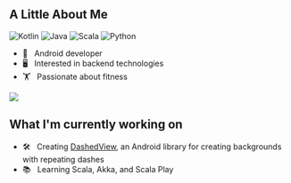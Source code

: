 <h2>A Little About Me</h2>

![Kotlin](https://img.shields.io/badge/Kotlin-Proficient-brightgreen)
![Java](https://img.shields.io/badge/Java-Proficient-brightgreen)
![Scala](https://img.shields.io/badge/Scala-Capable-yellowgreen)
![Python](https://img.shields.io/badge/Python-Familiar-yellow)
<p>
  <ul>
    <li>📱&nbsp;&nbsp;&nbsp;Android developer</li>
    <li>🖥️&nbsp;&nbsp;&nbsp;Interested in backend technologies</li>
    <li>🏋️&nbsp;&nbsp;&nbsp;Passionate about fitness</li>
  </ul>
</p>



<p>
  
  <a href="https://github.com/MackHartley/MackHartley">
    <img src="https://github-readme-stats.vercel.app/api?username=MackHartley&count_private=true&show_icons=true&theme=dark" />
  </a>
</p>
<h2>What I'm currently working on</h2>
<p>
  <ul>
    <li>🛠️&nbsp;&nbsp;&nbsp;Creating <a href="https://github.com/MackHartley/DashedView">DashedView</a>, an Android library for creating backgrounds with repeating dashes</li>
    <li>📚&nbsp;&nbsp;&nbsp;Learning Scala, Akka, and Scala Play</li>
  </ul>
</p>
